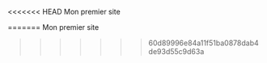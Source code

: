 <<<<<<< HEAD
Mon premier site

=======
Mon premier site  

>>>>>>> 60d89996e84a11f51ba0878dab4de93d55c9d63a
